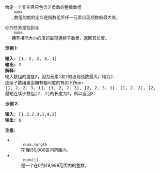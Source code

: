 <html>
 <body>
  <p>
   给定一个非空且只包含非负数的整数数组
   <code>
    nums
   </code>
   , 数组的度的定义是指数组里任一元素出现频数的最大值。
  </p>
  <p>
   你的任务是找到与
   <code>
    nums
   </code>
   拥有相同大小的度的最短连续子数组，返回其长度。
  </p>
  <p>
   <strong>
    示例 1:
   </strong>
  </p>
  <pre>
<strong>输入:</strong> [1, 2, 2, 3, 1]
<strong>输出:</strong> 2
<strong>解释:</strong> 
输入数组的度是2，因为元素1和2的出现频数最大，均为2.
连续子数组里面拥有相同度的有如下所示:
[1, 2, 2, 3, 1], [1, 2, 2, 3], [2, 2, 3, 1], [1, 2, 2], [2, 2, 3], [2, 2]
最短连续子数组[2, 2]的长度为2，所以返回2.
</pre>
  <p>
   <strong>
    示例 2:
   </strong>
  </p>
  <pre>
<strong>输入:</strong> [1,2,2,3,1,4,2]
<strong>输出:</strong> 6
</pre>
  <p>
   <strong>
    注意:
   </strong>
  </p>
  <ul>
   <li>
    <code>
     nums.length
    </code>
    在1到50,000区间范围内。
   </li>
   <li>
    <code>
     nums[i]
    </code>
    是一个在0到49,999范围内的整数。
   </li>
  </ul>
 </body>
</html>